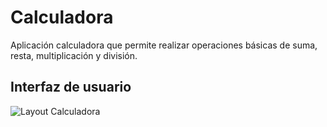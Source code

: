 # Calculadora 

Aplicación calculadora que permite realizar operaciones básicas de suma, resta, multiplicación y división.


## Interfaz de usuario

![Layout Calculadora](https://github.com/danieldevelop/AIEP4S_Taller_Aplicaciones_Moviles/assets/51731637/f556c2cb-56ab-4a5c-9d00-1556c7607f4e)